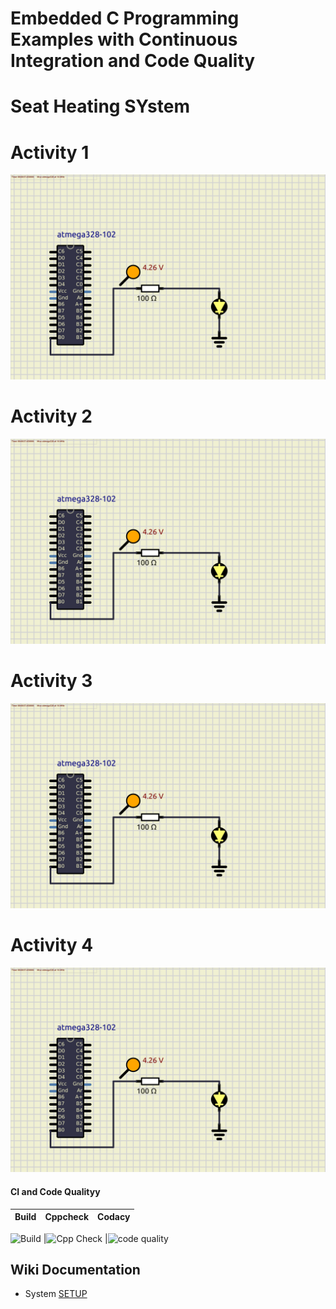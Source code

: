 # Embedded C Programming Examples with Continuous Integration and Code Quality

# Seat Heating SYstem

# Activity 1
![ON](simulation/ON.png)
# Activity 2
![ON](simulation/ON.png)
# Activity 3
![ON](simulation/ON.png)
# Activity 4
![ON](simulation/ON.png)

#### CI and Code Qualityy

|Build|Cppcheck|Codacy|
|:--:|:--:|:--:|

![ Build]([![Compile-Linux](https://github.com/dev1729/EmbeddedCActivity/actions/workflows/Compile.yml/badge.svg)](https://github.com/dev1729/EmbeddedCActivity/actions/workflows/Compile.yml))
|![Cpp Check]([![Cppcheck](https://github.com/dev1729/EmbeddedCActivity/actions/workflows/CodeQulaity.yml/badge.svg)](https://github.com/dev1729/EmbeddedCActivity/actions/workflows/CodeQulaity.yml))
|![code quality](https://github.com/dev1729/EmbeddedCActivity/actions/workflows/CodeQulaity.yml/badge.svg)
## Wiki Documentation
* System [SETUP](https://github.com/Bharathgopal/Emb-C/wiki)
